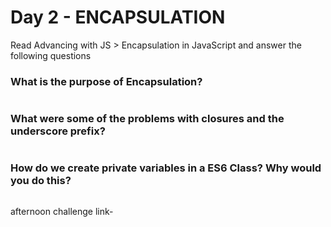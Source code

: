 # Day 2 - ENCAPSULATION

Read Advancing with JS > Encapsulation in JavaScript and answer the following questions


### What is the purpose of Encapsulation?
```
```
### What were some of the problems with closures and the underscore prefix?
```
```
### How do we create private variables in a ES6 Class? Why would you do this?
```
```


afternoon challenge link-